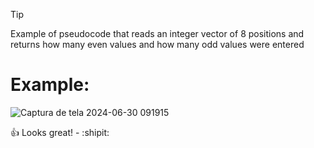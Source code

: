 > [!TIP]
> Example of pseudocode that reads an integer vector of 8 positions and returns how many even values ​​and how many odd values ​​were entered
>
> # Example:

![Captura de tela 2024-06-30 091915](https://github.com/Zehlito/Exercicio-Portugol-vetor-par-e-impar/assets/92304737/f88a8fd1-f91e-46cf-82da-f36ef9009a8c)

 :+1: Looks great! -  :shipit:
